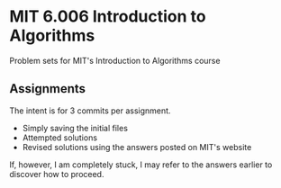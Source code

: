 # MIT 6.006 Introduction to Algorithms

Problem sets for MIT's Introduction to Algorithms course

## Assignments
The intent is for 3 commits per assignment.

+ Simply saving the initial files
+ Attempted solutions
+ Revised solutions using the answers posted on MIT's website

If, however, I am completely stuck, I may refer to the answers earlier to
discover how to proceed.
